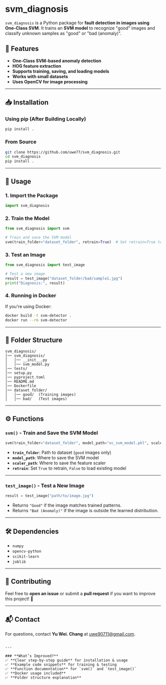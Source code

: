 # svm_diagnosis

`svm_diagnosis` is a Python package for **fault detection in images using One-Class SVM**. It trains an **SVM model** to recognize "good" images and classify unknown samples as "good" or "bad (anomaly)".

## 🚀 Features
- **One-Class SVM-based anomaly detection**
- **HOG feature extraction**
- **Supports training, saving, and loading models**
- **Works with small datasets**
- **Uses OpenCV for image processing**

---

## 📥 Installation
### **Using pip (After Building Locally)**
```bash
pip install .
```

### **From Source**
```bash
git clone https://github.com/uwe77/svm_diagnosis.git
cd svm_diagnosis
pip install .
```

---

## 📌 Usage
### **1. Import the Package**
```python
import svm_diagnosis
```

### **2. Train the Model**
```python
from svm_diagnosis import svm

# Train and save the SVM model
svm(train_folder="dataset_folder", retrain=True)  # Set retrain=True to force model retraining
```

### **3. Test an Image**
```python
from svm_diagnosis import test_image

# Test a new image
result = test_image("dataset_folder/bad/sample1.jpg")
print("Diagnosis:", result)
```

### **4. Running in Docker**
If you're using Docker:
```bash
docker build -t svm-detector .
docker run --rm svm-detector
```

---

## 📂 Folder Structure
```
svm_diagnosis/
│── svm_diagnosis/
│   │── __init__.py
│   │── svm_model.py
│── tests/
│── setup.py
│── pyproject.toml
│── README.md
│── Dockerfile
│── dataset_folder/
│   │── good/  (Training images)
│   │── bad/   (Test images)
```

---

## ⚙️ Functions
### **`svm()` - Train and Save the SVM Model**
```python
svm(train_folder="dataset_folder", model_path="oc_svm_model.pkl", scaler_path="scaler.pkl", retrain=False)
```
- **`train_folder`**: Path to dataset (`good` images only)
- **`model_path`**: Where to save the SVM model
- **`scaler_path`**: Where to save the feature scaler
- **`retrain`**: Set `True` to retrain, `False` to load existing model

---

### **`test_image()` - Test a New Image**
```python
result = test_image("path/to/image.jpg")
```
- Returns `"Good"` if the image matches trained patterns.
- Returns `"Bad (Anomaly)"` if the image is outside the learned distribution.

---

## 🛠 Dependencies
- `numpy`
- `opencv-python`
- `scikit-learn`
- `joblib`

---

## 🤝 Contributing
Feel free to **open an issue** or submit a **pull request** if you want to improve this project! 🚀

---

## 📬 Contact
For questions, contact **Yu Wei. Chang** at [uwe90711@gmail.com](mailto:uwe90711@gmail.com).
```

---

### **What’s Improved?**
✅ **Clear step-by-step guide** for installation & usage  
✅ **Example code snippets** for training & testing  
✅ **Function documentation** for `svm()` and `test_image()`  
✅ **Docker usage included**  
✅ **Folder structure explanation**  
